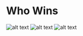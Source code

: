# Who Wins

![alt text](https://i.ibb.co/BGjpWMx/first-Sreen.png)
![alt text](https://i.ibb.co/TwQYSVM/Second-Screen.png)
![alt text](https://i.ibb.co/vXpsgFz/third.png)
